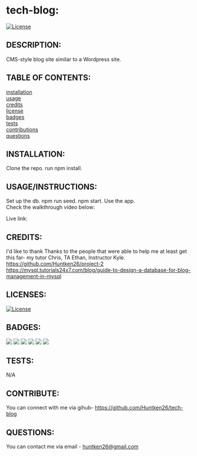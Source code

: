 # tech-blog:

  [![License](https://img.shields.io/badge/License-MIT-yellow.svg)](https://opensource.org/licenses/MIT)
  
## DESCRIPTION:

CMS-style blog site similar to a Wordpress site. 

## TABLE OF CONTENTS:

[installation](#installation) <br/>
[usage](#usageinstructions)<br/>
[credits](#credits)<br/>
[license](#licenses)<br/>
[badges](#badges)<br/>
[tests](#tests)<br/>
[contributions](#contribute)<br/>
[questions](#questions)<br/>

## INSTALLATION:

Clone the repo. run npm install.

## USAGE/INSTRUCTIONS:
Set up the db. npm run seed. npm start. Use the app.<br/>
Check the walkthrough video below:<br/>


Live link: 
## CREDITS:

I'd like to thank Thanks to the people that were able to help me at least get this far- my tutor Chris, TA Ethan, Instructor Kyle. 
https://github.com/Huntken26/project-2
https://mysql.tutorials24x7.com/blog/guide-to-design-a-database-for-blog-management-in-mysql

## LICENSES:


[![License](https://img.shields.io/badge/License-MIT-yellow.svg)](https://opensource.org/licenses/MIT)

## BADGES:
<img src="https://img.shields.io/badge/Visual_Studio_Code-0078D4?style=for-the-badge&logo=visual%20studio%20code&logoColor=white" />
<img src="https://img.shields.io/badge/Node.js-339933?style=for-the-badge&logo=nodedotjs&logoColor=white" />
<img src="https://img.shields.io/badge/json-5E5C5C?style=for-the-badge&logo=json&logoColor=white" />
<img src="https://img.shields.io/badge/JavaScript-323330?style=for-the-badge&logo=javascript&logoColor=F7DF1E" />
<img src="https://img.shields.io/badge/mysql-%2300f.svg?style=for-the-badge&logo=mysql&logoColor=white" />
<img src="https://img.shields.io/badge/bulma-00D0B1?style=for-the-badge&logo=bulma&logoColor=white" />


## TESTS:

N/A

## CONTRIBUTE:

You can connect with me via gihub- https://github.com/Huntken26/tech-blog

## QUESTIONS:

You can contact me via email - huntken26@gmail.com
